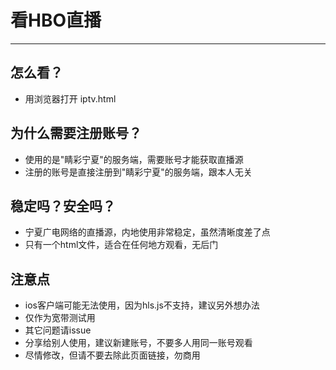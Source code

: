 # 看HBO直播

---

## 怎么看？

- 用浏览器打开 iptv.html

## 为什么需要注册账号？

- 使用的是"睛彩宁夏"的服务端，需要账号才能获取直播源
- 注册的账号是直接注册到"睛彩宁夏"的服务端，跟本人无关

## 稳定吗？安全吗？

- 宁夏广电网络的直播源，内地使用非常稳定，虽然清晰度差了点
- 只有一个html文件，适合在任何地方观看，无后门

## 注意点

- ios客户端可能无法使用，因为hls.js不支持，建议另外想办法
- 仅作为宽带测试用
- 其它问题请issue
- 分享给别人使用，建议新建账号，不要多人用同一账号观看
- 尽情修改，但请不要去除此页面链接，勿商用
